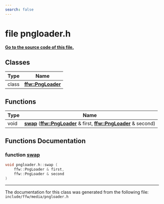 ```yaml
---
search: false
---
```


# file pngloader.h

**[Go to the source code of this file.](pngloader_8h_source.md)**
## Classes

|Type|Name|
|-----|-----|
|class|[**ffw::PngLoader**](classffw_1_1_png_loader.md)|


## Functions

|Type|Name|
|-----|-----|
|void|[**swap**](pngloader_8h.md#1aaa43dc2286d6c393346586f209b39439) (**[ffw::PngLoader](classffw_1_1_png_loader.md)** & first, **[ffw::PngLoader](classffw_1_1_png_loader.md)** & second) |


## Functions Documentation

### function <a id="1aaa43dc2286d6c393346586f209b39439" href="#1aaa43dc2286d6c393346586f209b39439">swap</a>

```cpp
void pngloader.h::swap (
    ffw::PngLoader & first,
    ffw::PngLoader & second
)
```





----------------------------------------
The documentation for this class was generated from the following file: `include/ffw/media/pngloader.h`

